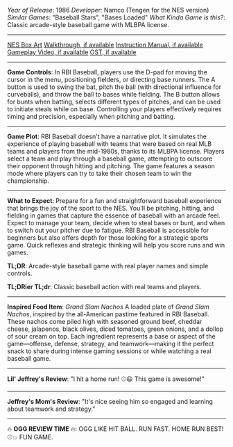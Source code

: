 *Year of Release*: 1986
*Developer*: Namco (Tengen for the NES version)
*Similar Games*: "Baseball Stars", "Bases Loaded"
*What Kinda Game is this?*: Classic arcade-style baseball game with MLBPA license.

---
[NES Box Art](https://www.google.com/search?tbm=isch&q=NES+Box+Art+RBI+Baseball) 
[Walkthrough, if available](https://www.google.com/search?q=Walkthrough+NES+RBI+Baseball)
[Instruction Manual, if available](https://www.google.com/search?q=NES+Instruction+Manual+RBI+Baseball)
[Gameplay Video, if available](https://www.youtube.com/results?search_query=gameplay+NES+RBI+Baseball) 
[OST, if available](https://www.youtube.com/results?search_query=gameplay+NES+RBI+Baseball+OST)

- - -
**Game Controls**:
In RBI Baseball, players use the D-pad for moving the cursor in the menu, positioning fielders, or directing base runners. The A button is used to swing the bat, pitch the ball (with directional influence for curveballs), and throw the ball to bases while fielding. The B button allows for bunts when batting, selects different types of pitches, and can be used to initiate steals while on base. Controlling your players effectively requires timing and precision, especially when pitching and batting.

- - -
**Game Plot**: 
RBI Baseball doesn't have a narrative plot. It simulates the experience of playing baseball with teams that were based on real MLB teams and players from the mid-1980s, thanks to its MLBPA license. Players select a team and play through a baseball game, attempting to outscore their opponent through hitting and pitching. The game features a season mode where players can try to take their chosen team to win the championship.

- - -
**What to Expect**: 
Prepare for a fun and straightforward baseball experience that brings the joy of the sport to the NES. You'll be pitching, hitting, and fielding in games that capture the essence of baseball with an arcade feel. Expect to manage your team, decide when to steal bases or bunt, and when to switch out your pitcher due to fatigue. RBI Baseball is accessible for beginners but also offers depth for those looking for a strategic sports game. Quick reflexes and strategic thinking will help you score runs and win games.

**TL;DR**:
Arcade-style baseball game with real player names and simple controls.

**TL;DRier TL;dr**: 
Classic baseball action with real teams and players.

---
**Inspired Food Item**: *Grand Slam Nachos*
A loaded plate of *Grand Slam Nachos*, inspired by the all-American pastime featured in RBI Baseball. These nachos come piled high with seasoned ground beef, cheddar cheese, jalapenos, black olives, diced tomatoes, green onions, and a dollop of sour cream on top. Each ingredient represents a base or aspect of the game—offense, defense, strategy, and teamwork—making it the perfect snack to share during intense gaming sessions or while watching a real baseball game.

---
**Lil' Jeffrey's Review**: "I hit a home run! ⚾😃 This game is awesome!"

---
**Jeffrey's Mom's Review**: "It's nice seeing him so engaged and learning about teamwork and strategy."

---
🔥 **OGG REVIEW TIME** 🔥: OGG LIKE HIT BALL. RUN FAST. HOME RUN BEST! ⚾💥 FUN GAME.